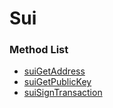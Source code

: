 # Sui

### Method List

* [suiGetAddress](suigetaddress.md)
* [suiGetPublicKey](suigetpublickey.md)
* [suiSignTransaction](suisigntransaction.md)
